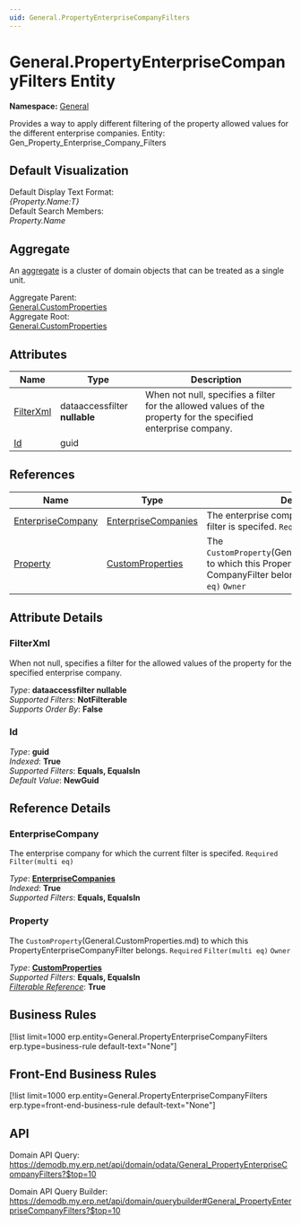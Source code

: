 ```yaml
---
uid: General.PropertyEnterpriseCompanyFilters
---
```

# General.PropertyEnterpriseCompanyFilters Entity

**Namespace:** [General](General.md)  

Provides a way to apply different filtering of the property allowed values for the different enterprise companies. Entity: Gen_Property_Enterprise_Company_Filters

## Default Visualization
Default Display Text Format:  
_{Property.Name:T}_  
Default Search Members:  
_Property.Name_  

## Aggregate
An [aggregate](https://docs.erp.net/tech/advanced/concepts/aggregates.html) is a cluster of domain objects that can be treated as a single unit.  

Aggregate Parent:  
[General.CustomProperties](General.CustomProperties.md)  
Aggregate Root:  
[General.CustomProperties](General.CustomProperties.md)  

## Attributes

| Name | Type | Description |
| ---- | ---- | --- |
| [FilterXml](General.PropertyEnterpriseCompanyFilters.md#filterxml) | dataaccessfilter __nullable__ | When not null, specifies a filter for the allowed values of the property for the specified enterprise company. 
| [Id](General.PropertyEnterpriseCompanyFilters.md#id) | guid |  

## References

| Name | Type | Description |
| ---- | ---- | --- |
| [EnterpriseCompany](General.PropertyEnterpriseCompanyFilters.md#enterprisecompany) | [EnterpriseCompanies](General.EnterpriseCompanies.md) | The enterprise company for which the current filter is specifed. `Required` `Filter(multi eq)` |
| [Property](General.PropertyEnterpriseCompanyFilters.md#property) | [CustomProperties](General.CustomProperties.md) | The `CustomProperty`(General.CustomProperties.md) to which this PropertyEnterprise<br />CompanyFilter belongs. `Required` `Filter(multi eq)` `Owner` |


## Attribute Details

### FilterXml

When not null, specifies a filter for the allowed values of the property for the specified enterprise company.

_Type_: **dataaccessfilter __nullable__**  
_Supported Filters_: **NotFilterable**  
_Supports Order By_: **False**  

### Id

_Type_: **guid**  
_Indexed_: **True**  
_Supported Filters_: **Equals, EqualsIn**  
_Default Value_: **NewGuid**  


## Reference Details

### EnterpriseCompany

The enterprise company for which the current filter is specifed. `Required` `Filter(multi eq)`

_Type_: **[EnterpriseCompanies](General.EnterpriseCompanies.md)**  
_Indexed_: **True**  
_Supported Filters_: **Equals, EqualsIn**  

### Property

The `CustomProperty`(General.CustomProperties.md) to which this PropertyEnterpriseCompanyFilter belongs. `Required` `Filter(multi eq)` `Owner`

_Type_: **[CustomProperties](General.CustomProperties.md)**  
_Supported Filters_: **Equals, EqualsIn**  
_[Filterable Reference](https://docs.erp.net/dev/domain-api/filterable-references.html)_: **True**  



## Business Rules

[!list limit=1000 erp.entity=General.PropertyEnterpriseCompanyFilters erp.type=business-rule default-text="None"]

## Front-End Business Rules

[!list limit=1000 erp.entity=General.PropertyEnterpriseCompanyFilters erp.type=front-end-business-rule default-text="None"]

## API

Domain API Query:
<https://demodb.my.erp.net/api/domain/odata/General_PropertyEnterpriseCompanyFilters?$top=10>

Domain API Query Builder:
<https://demodb.my.erp.net/api/domain/querybuilder#General_PropertyEnterpriseCompanyFilters?$top=10>

